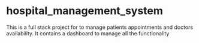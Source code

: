 # hospital_management_system
This is a full stack project for to manage patients appointments and doctors availability. It contains a dashboard to manage all the functionality
